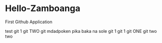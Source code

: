 # Hello-Zamboanga
First Github Application

test
git 1
git TWO
git mdadpoken
pika baka na sole
git 1
git 1
git ONE
git two two

